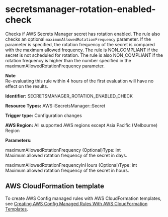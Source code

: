 # secretsmanager\-rotation\-enabled\-check<a name="secretsmanager-rotation-enabled-check"></a>

Checks if AWS Secrets Manager secret has rotation enabled\. The rule also checks an optional `maximumAllowedRotationFrequency` parameter\. If the parameter is specified, the rotation frequency of the secret is compared with the maximum allowed frequency\. The rule is NON\_COMPLIANT if the secret is not scheduled for rotation\. The rule is also NON\_COMPLIANT if the rotation frequency is higher than the number specified in the maximumAllowedRotationFrequency parameter\.

**Note**  
Re\-evaluating this rule within 4 hours of the first evaluation will have no effect on the results\. 

**Identifier:** SECRETSMANAGER\_ROTATION\_ENABLED\_CHECK

**Resource Types:** AWS::SecretsManager::Secret

**Trigger type:** Configuration changes

**AWS Region:** All supported AWS regions except Asia Pacific \(Melbourne\) Region

**Parameters:**

maximumAllowedRotationFrequency \(Optional\)Type: int  
Maximum allowed rotation frequency of the secret in days\.

maximumAllowedRotationFrequencyInHours \(Optional\)Type: int  
Maximum allowed rotation frequency of the secret in hours\.

## AWS CloudFormation template<a name="w2aac12c33c15b9d535c19"></a>

To create AWS Config managed rules with AWS CloudFormation templates, see [Creating AWS Config Managed Rules With AWS CloudFormation Templates](aws-config-managed-rules-cloudformation-templates.md)\.